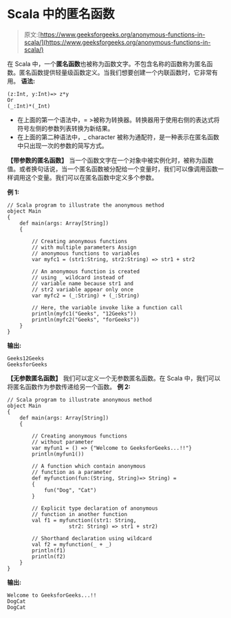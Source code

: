# Scala 中的匿名函数

> 原文:[https://www.geeksforgeeks.org/anonymous-functions-in-scala/](https://www.geeksforgeeks.org/anonymous-functions-in-scala/)

在 Scala 中，一个**匿名函数**也被称为函数文字。不包含名称的函数称为匿名函数。匿名函数提供轻量级函数定义。当我们想要创建一个内联函数时，它非常有用。
**语法:**

```
(z:Int, y:Int)=> z*y
Or
(_:Int)*(_Int)
```

*   在上面的第一个语法中，= >被称为转换器。转换器用于使用右侧的表达式将符号左侧的参数列表转换为新结果。
*   在上面的第二种语法中，_ character 被称为通配符，是一种表示在匿名函数中只出现一次的参数的简写方式。

**【带参数的匿名函数】**
当一个函数文字在一个对象中被实例化时，被称为函数值。或者换句话说，当一个匿名函数被分配给一个变量时，我们可以像调用函数一样调用这个变量。我们可以在匿名函数中定义多个参数。

**例 1:**

```
// Scala program to illustrate the anonymous method
object Main 
{
    def main(args: Array[String]) 
    {

        // Creating anonymous functions
        // with multiple parameters Assign
        // anonymous functions to variables 
        var myfc1 = (str1:String, str2:String) => str1 + str2

        // An anonymous function is created 
        // using _ wildcard instead of 
        // variable name because str1 and
        // str2 variable appear only once 
        var myfc2 = (_:String) + (_:String)

        // Here, the variable invoke like a function call
        println(myfc1("Geeks", "12Geeks"))
        println(myfc2("Geeks", "forGeeks"))
    }
}
```

**输出:**

```
Geeks12Geeks
GeeksforGeeks

```

**【无参数匿名函数】**
我们可以定义一个无参数匿名函数。在 Scala 中，我们可以将匿名函数作为参数传递给另一个函数。
**例 2:**

```
// Scala program to illustrate anonymous method
object Main 
{
    def main(args: Array[String]) 
    {

        // Creating anonymous functions 
        // without parameter 
        var myfun1 = () => {"Welcome to GeeksforGeeks...!!"}
        println(myfun1())

        // A function which contain anonymous 
        // function as a parameter
        def myfunction(fun:(String, String)=> String) = 
        {
            fun("Dog", "Cat")
        }

        // Explicit type declaration of anonymous
        // function in another function
        val f1 = myfunction((str1: String,
                    str2: String) => str1 + str2)

        // Shorthand declaration using wildcard
        val f2 = myfunction(_ + _)
        println(f1)
        println(f2)
    }
}
```

**输出:**

```
Welcome to GeeksforGeeks...!!
DogCat
DogCat

```